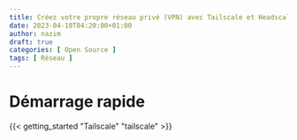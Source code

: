 ```yaml
---
title: Créez votre propre réseau privé (VPN) avec Tailscale et Headscale
date: 2023-04-10T04:20:00+01:00
author: nazim
draft: true
categories: [ Open Source ]
tags: [ Réseau ]
---
```



# Démarrage rapide

{{< getting_started "Tailscale" "tailscale" >}}
